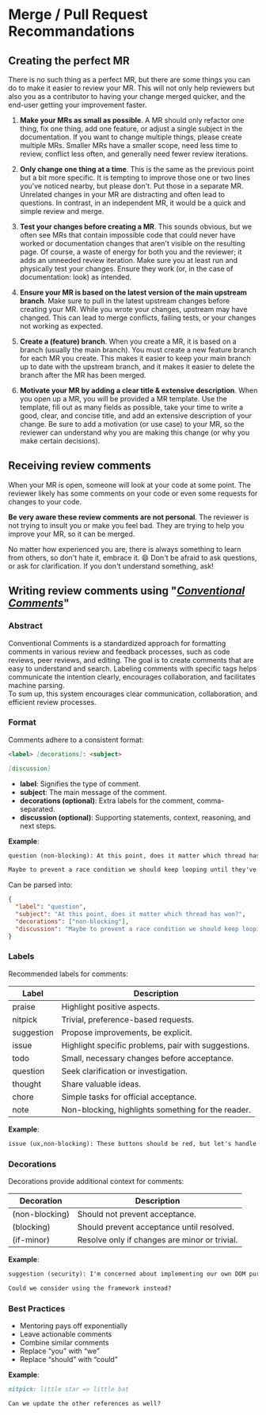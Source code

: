 # Merge / Pull Request Recommandations

## Creating the perfect MR

There is no such thing as a perfect MR, but there are some things you can do to
make it easier to review your MR. This will not only help reviewers but also you
as a contributor to having your change merged quicker, and the end-user getting
your improvement faster.

1. **Make your MRs as small as possible**. A MR should only refactor one thing,
   fix one thing, add one feature, or adjust a single subject in the
   documentation. If you want to change multiple things, please create multiple
   MRs. Smaller MRs have a smaller scope, need less time to review, conflict
   less often, and generally need fewer review iterations.

2. **Only change one thing at a time**. This is the same as the previous point
   but a bit more specific. It is tempting to improve those one or two lines
   you've noticed nearby, but please don't. Put those in a separate MR.
   Unrelated changes in your MR are distracting and often lead to questions. In
   contrast, in an independent MR, it would be a quick and simple review and
   merge.

3. **Test your changes before creating a MR**. This sounds obvious, but we often
   see MRs that contain impossible code that could never have worked or
   documentation changes that aren't visible on the resulting page. Of course, a
   waste of energy for both you and the reviewer; it adds an unneeded review
   iteration. Make sure you at least run and physically test your changes.
   Ensure they work (or, in the case of documentation: look) as intended.

4. **Ensure your MR is based on the latest version of the main upstream
   branch**. Make sure to pull in the latest upstream changes before creating
   your MR. While you wrote your changes, upstream may have changed. This can
   lead to merge conflicts, failing tests, or your changes not working as
   expected.

5. **Create a (feature) branch**. When you create a MR, it is based on a branch
   (usually the main branch). You must create a new feature branch for each MR
   you create. This makes it easier to keep your main branch up to date with the
   upstream branch, and it makes it easier to delete the branch after the MR has
   been merged.

6. **Motivate your MR by adding a clear title & extensive description**. When
   you open up a MR, you will be provided a MR template. Use the template, fill
   out as many fields as possible, take your time to write a good, clear, and
   concise title, and add an extensive description of your change. Be sure to
   add a motivation (or use case) to your MR, so the reviewer can understand why
   you are making this change (or why you make certain decisions).

## Receiving review comments

When your MR is open, someone will look at your code at some point. The reviewer
likely has some comments on your code or even some requests for changes to your
code.

**Be very aware these review comments are not personal**. The reviewer is not
trying to insult you or make you feel bad. They are trying to help you improve
your MR, so it can be merged.

No matter how experienced you are, there is always something to learn from
others, so don't hate it, embrace it. 😄 Don't be afraid to ask questions, or
ask for clarification. If you don't understand something, ask!

## Writing review comments using "[_Conventional Comments_](https://conventionalcomments.org/)"

### Abstract

Conventional Comments is a standardized approach for formatting comments in
various review and feedback processes, such as code reviews, peer reviews, and
editing. The goal is to create comments that are easy to understand and search.
Labeling comments with specific tags helps communicate the intention clearly,
encourages collaboration, and facilitates machine parsing.  
To sum up, this system encourages clear communication, collaboration, and
efficient review processes.

### Format

Comments adhere to a consistent format:

```markdown
<label> [decorations]: <subject>

[discussion]
```

- **label**: Signifies the type of comment.
- **subject**: The main message of the comment.
- **decorations (optional)**: Extra labels for the comment, comma-separated.
- **discussion (optional)**: Supporting statements, context, reasoning, and next
  steps.

**Example**:

```markdown
question (non-blocking): At this point, does it matter which thread has won?

Maybe to prevent a race condition we should keep looping until they've all won?
```

Can be parsed into:

```json
{
  "label": "question",
  "subject": "At this point, does it matter which thread has won?",
  "decorations": ["non-blocking"],
  "discussion": "Maybe to prevent a race condition we should keep looping until they've all won?"
}
```

### Labels

Recommended labels for comments:

| Label      | Description                                         |
| ---------- | --------------------------------------------------- |
| praise     | Highlight positive aspects.                         |
| nitpick    | Trivial, preference-based requests.                 |
| suggestion | Propose improvements, be explicit.                  |
| issue      | Highlight specific problems, pair with suggestions. |
| todo       | Small, necessary changes before acceptance.         |
| question   | Seek clarification or investigation.                |
| thought    | Share valuable ideas.                               |
| chore      | Simple tasks for official acceptance.               |
| note       | Non-blocking, highlights something for the reader.  |

**Example**:

```markdown
issue (ux,non-blocking): These buttons should be red, but let's handle this in a follow-up.
```

### Decorations

Decorations provide additional context for comments:

| Decoration     | Description                                   |
| -------------- | --------------------------------------------- |
| (non-blocking) | Should not prevent acceptance.                |
| (blocking)     | Should prevent acceptance until resolved.     |
| (if-minor)     | Resolve only if changes are minor or trivial. |

**Example**:

```markdown
suggestion (security): I'm concerned about implementing our own DOM purifying function here…

Could we consider using the framework instead?
```

### Best Practices

- Mentoring pays off exponentially
- Leave actionable comments
- Combine similar comments
- Replace “you” with “we”
- Replace “should” with “could”

**Example**:

```markdown
nitpick: little star => little bat

Can we update the other references as well?
```
